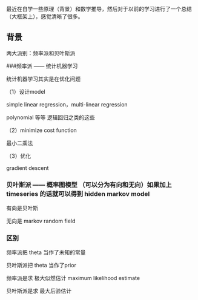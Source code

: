 



最近在自学一些原理（背景）和数学推导，然后对于以前的学习进行了一个总结（大框架上），感觉清晰了很多。





## 背景

两大派别：频率派和贝叶斯派





###频率派 —— 统计机器学习

统计机器学习其实是在优化问题

（1）设计model 

simple linear regression，multi-linear regression

polynomial 等等 逻辑回归之类的这些



（2）minimize cost function

最小二乘法



（3）优化

gradient descent







### 贝叶斯派 —— 概率图模型 （可以分为有向和无向）如果加上timeseries 的话就可以得到 hidden markov model 



有向是贝叶斯

无向是 markov random field







### 区别

频率派把 theta 当作了未知的常量

贝叶斯派把 theta 当作了prior



频率派是求 极大似然估计 maximum  likelihood estimate

贝叶斯派是求 最大后验估计 




















